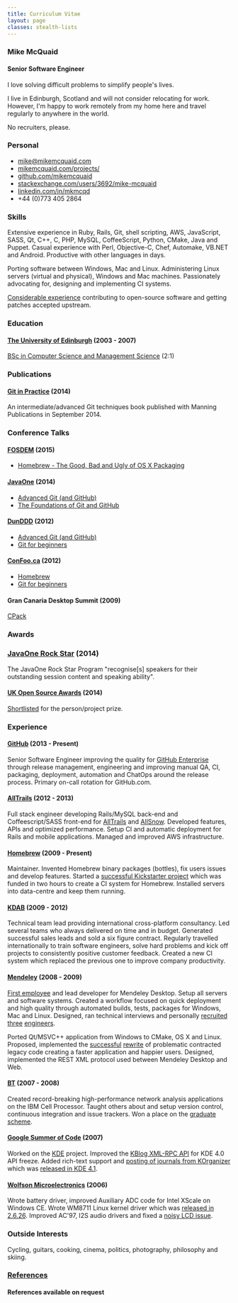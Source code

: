 ```yaml
---
title: Curriculum Vitae
layout: page
classes: stealth-lists
---
```

### Mike McQuaid

#### Senior Software Engineer
I love solving difficult problems to simplify people's lives.

I live in Edinburgh, Scotland and will not consider relocating for work. However, I'm happy to work remotely from my home here and travel regularly to anywhere in the world.

No recruiters, please.

### Personal
* [mike@mikemcquaid.com](mailto:mike@mikemcquaid.com)
* [mikemcquaid.com/projects/](http://mikemcquaid.com/projects/)
* [github.com/mikemcquaid](https://github.com/mikemcquaid)
* [stackexchange.com/users/3692/mike-mcquaid](http://stackexchange.com/users/3692/mike-mcquaid)
* [linkedin.com/in/mkmcqd](http://www.linkedin.com/in/mkmcqd)
* +44 (0)773 405 2864

### Skills
Extensive experience in Ruby, Rails, Git, shell scripting, AWS, JavaScript, SASS, Qt, C++, C, PHP, MySQL, CoffeeScript, Python, CMake, Java and Puppet. Casual experience with Perl, Objective-C, Chef, Automake, VB.NET and Android. Productive with other languages in days.

Porting software between Windows, Mac and Linux. Administering Linux servers (virtual and physical), Windows and Mac machines. Passionately advocating for, designing and implementing CI systems.

[Considerable experience](https://www.openhub.net/accounts/mikemcquaid) contributing to open-source software and getting patches accepted upstream.

### Education

#### [The University of Edinburgh](http://www.ed.ac.uk/home) (2003 - 2007)
[BSc in Computer Science and Management Science](http://www.inf.ed.ac.uk/undergraduate/csms.html) (2:1)

### Publications

#### [Git in Practice](https://training.github.com/kit/foundations/) (2014)
An intermediate/advanced Git techniques book published with Manning Publications in September 2014.

### Conference Talks

#### [FOSDEM](https://fosdem.org) (2015)
* [Homebrew - The Good, Bad and Ugly of OS X Packaging](https://speakerdeck.com/mikemcquaid/homebrew-the-good-bad-and-ugly-of-osx-packaging)

#### [JavaOne](https://www.oracle.com/javaone/index.html) (2014)
* [Advanced Git (and GitHub)](https://speakerdeck.com/mikemcquaid/advanced-git-and-github)
* [The Foundations of Git and GitHub](https://training.github.com/kit/foundations/)

#### [DunDDD](http://dun.dddscotland.co.uk/) (2012)
* [Advanced Git (and GitHub)](https://speakerdeck.com/mikemcquaid/advanced-git-and-github)
* [Git for beginners](http://speakerdeck.com/u/mikemcquaid/p/git-for-beginners)

#### [ConFoo.ca](http://confoo.ca) (2012)
* [Homebrew](http://speakerdeck.com/u/mikemcquaid/p/homebrew)
* [Git for beginners](http://speakerdeck.com/u/mikemcquaid/p/git-for-beginners)

#### Gran Canaria Desktop Summit (2009)
[CPack](http://speakerdeck.com/u/mikemcquaid/p/cpack)

### Awards

### [JavaOne Rock Star](https://www.oracle.com/javaone/rock-stars/index.html#McQuaid) (2014)
The JavaOne Rock Star Program "recognise[s] speakers for their outstanding session content and speaking ability".

#### [UK Open Source Awards](http://opensourceawards.org/) (2014)
[Shortlisted](http://opensourceawards.org/index.php/awards-shortlist) for the person/project prize.

### Experience

#### [GitHub](http://github.com/) (2013 - Present)
Senior Software Engineer improving the quality for [GitHub Enterprise](https://enterprise.github.com) through release management, engineering and improving manual QA, CI, packaging, deployment, automation and ChatOps around the release process. Primary on-call rotation for GitHub.com.

#### [AllTrails](http://alltrails.com/) (2012 - 2013)
Full stack engineer developing Rails/MySQL back-end and Coffeescript/SASS front-end for [AllTrails](http://alltrails.com/) and [AllSnow](http://allsnow.com). Developed features, APIs and optimized performance. Setup CI and automatic deployment for Rails and mobile applications. Managed and improved AWS infrastructure.

#### [Homebrew](https://github.com/Homebrew/homebrew/) (2009 - Present)
Maintainer. Invented Homebrew binary packages (bottles), fix users issues and develop features. Started a [successful Kickstarter project](http://www.kickstarter.com/projects/homebrew/brew-test-bot) which was funded in two hours to create a CI system for Homebrew. Installed servers into data-centre and keep them running.

#### [KDAB](http://kdab.com/) (2009 - 2012)
Technical team lead providing international cross-platform consultancy. Led several teams who always delivered on time and in budget. Generated successful sales leads and sold a six figure contract. Regularly travelled internationally to train software engineers, solve hard problems and kick off projects to consistently positive customer feedback. Created a new CI system which replaced the previous one to improve company productivity.

#### [Mendeley](http://www.mendeley.com/) (2008 - 2009)
[First employee](http://blog.mendeley.com/start-up-life/mike-arthur-joins-team-mendeley/) and lead developer for Mendeley Desktop. Setup all servers and software systems. Created a workflow focused on quick deployment and high quality through automated builds, tests, packages for Windows, Mac and Linux. Designed, ran technical interviews and personally [recruited](http://blog.mendeley.com/start-up-life/introducing-fred-amir-and-a-bond-villain/) [three](http://blog.mendeley.com/academic-life/an-excellent-euroscience-adventure-part-ii/) [engineers](http://blog.mendeley.com/research-miscellanea/a-new-knight-joins-mendeleys-round-table/).

Ported Qt/MSVC++ application from Windows to CMake, OS X and Linux. Proposed, implemented the [successful](http://blog.mendeley.com/academic-features/mendeley-desktop-the-mvc-strikes-back/) [rewrite](http://blog.mendeley.com/academic-features/mendeley-desktop-the-about-dialogue-and-the-refactor/) of problematic contracted legacy code creating a faster application and happier users. Designed, implemented the REST XML protocol used between Mendeley Desktop and Web.

#### [BT](http://www.bt.com/) (2007 - 2008)
Created record-breaking high-performance network analysis applications on the IBM Cell Processor. Taught others about and setup version control, continuous integration and issue trackers. Won a place on the [graduate scheme](http://www.btplc.com/careercentre/graduates/index.cfm).

#### [Google Summer of Code](http://code.google.com/soc/) (2007)
Worked on the [KDE](http://www.kde.org/) project. Improved the [KBlog XML-RPC API](http://api.kde.org/4.0-api/kdepimlibs-apidocs/kblog/html/index.html) for KDE 4.0 API freeze. Added rich-text support and [posting of journals from KOrganizer](http://mikemcquaid.com/2008/09/27/kde-blog-from-korganizer-howto/) which was [released in KDE 4.1](http://www.kde.org/announcements/4.1/).

#### [Wolfson Microelectronics](http://www.wolfsonmicro.com/) (2006)
Wrote battery driver, improved Auxiliary ADC code for Intel XScale on Windows CE. Wrote WM8711 Linux kernel driver which was [released in 2.6.26](https://github.com/mirrors/linux-2.6/commit/bd6d417743d941c3e5eabb21abbcac9737f11061). Improved AC'97, I2S audio drivers and fixed a [noisy LCD issue](http://bugs.openembedded.org/show_bug.cgi?id=1316).

### Outside Interests
Cycling, guitars, cooking, cinema, politics, photography, philosophy and skiing.

### [References](/references/)

#### References available on request
